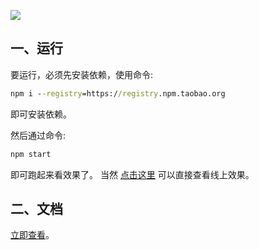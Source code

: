 ![](http://filetest.microanswer.cn/screencapture-localhost-5686-1595227211523.png)

## 一、运行

要运行，必须先安装依赖，使用命令:

```cmd
npm i --registry=https://registry.npm.taobao.org
```

即可安装依赖。

然后通过命令:

```cmd
npm start
```

即可跑起来看效果了。 当然 [点击这里](http://test.microanswer.cn/wzwgame/index.html) 可以直接查看线上效果。


## 二、文档

[立即查看](https://www.microanswer.cn/blog/85)。
